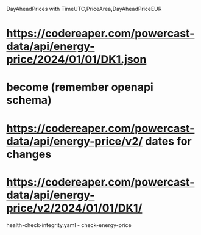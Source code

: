 
DayAheadPrices with TimeUTC,PriceArea,DayAheadPriceEUR

# https://codereaper.com/powercast-data/api/energy-price/2024/01/01/DK1.json
# become (remember openapi schema)
# https://codereaper.com/powercast-data/api/energy-price/v2/ dates for changes
# https://codereaper.com/powercast-data/api/energy-price/v2/2024/01/01/DK1/

health-check-integrity.yaml - check-energy-price